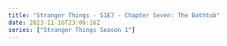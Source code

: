 ```yaml
---
title: "Stranger Things - S1E7 - Chapter Seven: The Bathtub"
date: 2023-11-16T23:06:16Z
series: ["Stranger Things Season 1"]
---
```



<mux-player stream-type="on-demand"
  src="https://kp3d-my.sharepoint.com/personal/ryoo_kp3d_onmicrosoft_com/_layouts/15/download.aspx?share=EaK-zTDv4jxGnM4F4ixV6t0Bdemyk8teo8BrQw256brFew" prefer-playback="mse" controls>
  </mux-player>
  
  
  <script src="https://cdn.jsdelivr.net/npm/@mux/mux-player"></script>
  
 <script type="application/ld+json">
 {
  "@context": "https://schema.org/",
  "name": "Stranger Things - S1E7 - Chapter Seven: The Bathtub",
  "@type": "VideoObject",
  "contentUrl": "https://stream.mux.com/YRCuj1AIpC027ogjXnTDgq9R4tQ86ScFOP8gJJWa2aEI.m3u8",
  "thumbnailUrl": "https://www.themoviedb.org/t/p/original/nviyFKko4Uk1mqHxehvxGhnMHFV.jpg?width=314&fit_mode=preserve&time=25",
  "uploadDate": "2023-11-16T23:06:16Z",
}

</script>

